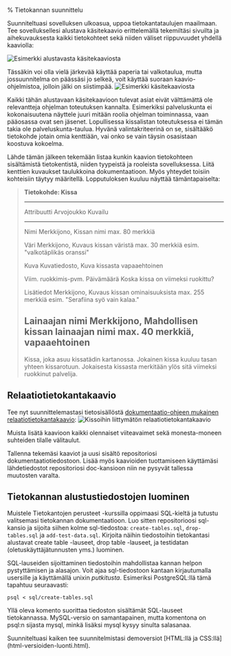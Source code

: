 % Tietokannan suunnittelu
<!-- order: 3 -->

Suunniteltuasi sovelluksen ulkoasua, uppoa tietokantataulujen
maailmaan. 
Tee sovelluksellesi alustava käsitekaavio erittelemällä
tekemiltäsi sivuilta ja aihekuvauksesta kaikki tietokohteet
sekä niiden väliset riippuvuudet yhdellä kaaviolla:

![Esimerkki alustavasta käsitekaaviosta]({{myimgdir}}kasitekaavio.jpg)

Tässäkin voi olla vielä järkevää käyttää paperia tai valkotaulua, mutta jossuunnitelma on päässäsi jo selkeä, voit käyttää suoraan kaavio-ohjelmistoa, jolloin jälki on siistimpää.
<expandable title="Siistimpi käsitekaavioversio (avaa tästä)">
![Esimerkki käsitekaaviosta]({{imgdir}}dokumentaatio-ohje/information_diagram.png)
</expandable>

Kaikki tähän alustavaan käsitekaavioon tulevat asiat eivät välttämättä ole
relevantteja ohjelman toteutuksen kannalta. Esimerkiksi
palveluskunta ei kokonaisuutena näyttele juuri mitään roolia
ohjelman toiminnassa, vaan pääosassa ovat sen jäsenet.
Lopullisessa kissalistan toteutuksessa ei tämän takia ole palveluskunta-taulua. 
Hyvänä valintakriteerinä on se, sisältääkö tietokohde jotain omia kenttiään, vai onko se vain täysin osasistaan koostuva kokoelma.

Lähde tämän jälkeen tekemään listaa kunkin kaavion tietokohteen
sisältämistä tietokentistä, niiden tyypeistä ja rooleista sovelluksessa.
Liitä kenttien kuvaukset taulukkoina dokumentaatioon. 
Myös yhteydet toisiin kohteisiin täytyy määritellä. 
Lopputuloksen kuuluu näyttää tämäntapaiselta:

> **Tietokohde: Kissa**
> 
> ------------------------------------------------------------------------
> Attribuutti          Arvojoukko         Kuvailu
> -------------------- ------------------ -------------------------------
> Nimi                 Merkkijono,        Kissan nimi
>                      max. 80 merkkiä    
> 
> Väri                 Merkkijono,        Kuvaus kissan väristä
>                      max. 30 merkkiä    esim. "valkotäplikäs oranssi"
> 
> Kuva                 Kuvatiedosto,      Kuva kissasta
>                      vapaaehtoinen
> 
> Viim. ruokkimis-pvm. Päivämäärä         Koska kissa on viimeksi ruokittu?
> 
> Lisätiedot           Merkkijono,        Kuvaus kissan ominaisuuksista
>                      max. 255 merkkiä   esim. "Serafiina syö vain kalaa."
> 
> Lainaajan nimi       Merkkijono,        Mahdollisen kissan lainaajan nimi
>                      max. 40 merkkiä,
>                      vapaaehtoinen
> -----------------------------------------------------------------------
> 
> Kissa, joka asuu kissatädin kartanossa. Jokainen kissa kuuluu tasan yhteen kissarotuun. Jokaisesta kissasta merkitään ylös sitä viimeksi ruokkinut palvelija.

## Relaatiotietokantakaavio

Tee nyt suunnittelemastasi tietosisällöstä [dokumentaatio-ohjeen mukainen relaatiotietokantakaavio]({{rootdir}}dokumentaatio-ohje.html#relaatiotietokantakaavio):
![Kissoihin liittymätön relaatiotietokantakaavio]({{imgdir}}dokumentaatio-ohje/relaatiokaavio.gif)

Muista lisätä kaavioon kaikki olennaiset viiteavaimet sekä
monesta-moneen suhteiden tilalle välitaulut.

Tallenna tekemäsi kaaviot ja uusi sisältö 
repositoriosi dokumentaatiotiedostoon.
Lisää myös kaavioiden tuottamiseen käyttämäsi lähdetiedostot
repositoriosi doc-kansioon niin ne pysyvät tallessa muutosten varalta.

## Tietokannan alustustiedostojen luominen

Muistele Tietokantojen perusteet -kurssilla oppimaasi SQL-kieltä ja tutustu valitsemasi tietokannan dokumentaatioon.
Luo sitten repositorioosi sql-kansio ja sijoita siihen kolme sql-tiedostoa:
<code>create-tables.sql</code>, <code>drop-tables.sql</code> ja <code>add-test-data.sql</code>.
Kirjoita näihin tiedostoihin tietokantasi alustavat create table -lauseet, drop table -lauseet, ja testidatan (oletuskäyttäjätunnusten yms.) luominen.

SQL-lauseiden sijoittaminen tiedostoihin mahdollistaa kannan helpon
pystyttämisen ja alasajon. 
Voit ajaa sql-tiedostoon kantaan kirjautumalla usersille
ja käyttämällä unixin _putkitusta_. Esimeriksi PostgreSQL:llä tämä tapahtuu seuraavasti:

~~~~
psql < sql/create-tables.sql
~~~~

Yllä oleva komento suorittaa tiedoston sisältämät SQL-lauseet
tietokannassa. MySQL-versio on samantapainen, mutta komentona on psql:n
sijasta mysql, minkä lisäksi mysql kysyy sinulta salasanaa.

<next>
Suunniteltuasi kaiken tee suunnitelmistasi demoversiot [HTML:llä ja CSS:llä](html-versioiden-luonti.html).
</next>

